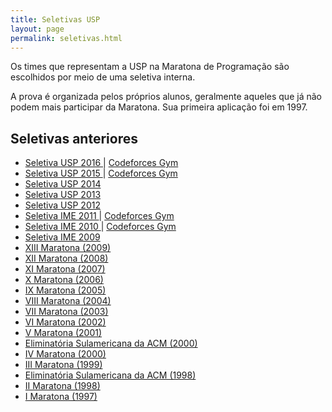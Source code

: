 ```yaml
---
title: Seletivas USP
layout: page
permalink: seletivas.html
---
```


Os times que representam a USP na Maratona de Programação são escolhidos por meio de uma seletiva interna.

A prova é organizada pelos próprios alunos, geralmente aqueles que já não podem mais participar da Maratona. Sua primeira aplicação foi em 1997.

<h2> Seletivas anteriores </h2>
<ul>
  <li> <a href="seletiva-2016"> Seletiva USP 2016 </a> | <a href="http://codeforces.com/gym/101064"> Codeforces Gym </a> </li>
  <li> <a href="seletiva-2015"> Seletiva USP 2015 </a> | <a href="http://codeforces.com/gym/101047"> Codeforces Gym </a> </li>
  <li> <a href="seletiva-2014"> Seletiva USP 2014 </a> </li>
  <li> <a href="seletiva-2013"> Seletiva USP 2013 </a> </li>
  <li> <a href="seletiva-2012"> Seletiva USP 2012 </a> </li>
  <li> <a href="seletiva-2011"> Seletiva IME 2011 </a> | <a href="http://codeforces.com/gym/101081"> Codeforces Gym </a> </li>
  <li> <a href="seletiva-2010"> Seletiva IME 2010 </a> | <a href="http://codeforces.com/gym/101055"> Codeforces Gym </a> </li>
  <li> <a href="seletiva-2009"> Seletiva IME 2009 </a> </li>
  <li> <a href="https://www.ime.usp.br/~cef/XIIImaratona/"> XIII Maratona (2009) </a> </li>
  <li> <a href="https://www.ime.usp.br/~cef/XIImaratona/"> XII Maratona (2008) </a> </li>
  <li> <a href="https://www.ime.usp.br/~cef/XImaratona/"> XI Maratona (2007) </a> </li>
  <li> <a href="https://www.ime.usp.br/~cef/Xmaratona/"> X Maratona (2006) </a> </li>
  <li> <a href="https://www.ime.usp.br/~cef/IXmaratona/"> IX Maratona (2005) </a> </li>
  <li> <a href="https://www.ime.usp.br/~cef/VIIImaratona/"> VIII Maratona (2004) </a> </li>
  <li> <a href="https://www.ime.usp.br/~cef/VIImaratona/"> VII Maratona (2003) </a> </li>
  <li> <a href="https://www.ime.usp.br/~cef/VImaratona/"> VI Maratona (2002) </a> </li>
  <li> <a href="https://www.ime.usp.br/~cef/Vmaratona/"> V Maratona (2001) </a> </li>
  <li>  <a href="http://maratona.ime.usp.br/2000/"> Eliminatória Sulamericana da ACM (2000) </a> </li>
  <li> <a href="https://www.ime.usp.br/~cef/IVmaratona/"> IV Maratona (2000) </a> </li>
  <li> <a href="https://www.ime.usp.br/~cef/IIImaratona/maratona.html"> III Maratona (1999) </a> </li>
  <li>  <a href="http://www.ime.usp.br/~cef/acm/"> Eliminatória Sulamericana da ACM (1998) </a> </li>
  <li>  <a href="https://www.ime.usp.br/~cef/IImaratona/maratona.html"> II Maratona (1998) </a> </li>
  <li>  <a href="https://www.ime.usp.br/~cef/Imaratona/maratona.html"> I Maratona (1997) </a> </li>
</ul>
